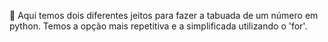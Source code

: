 🎀 Aqui temos dois diferentes jeitos para fazer a tabuada de um número em python. 
Temos a opção mais repetitiva e a simplificada utilizando o 'for'.
